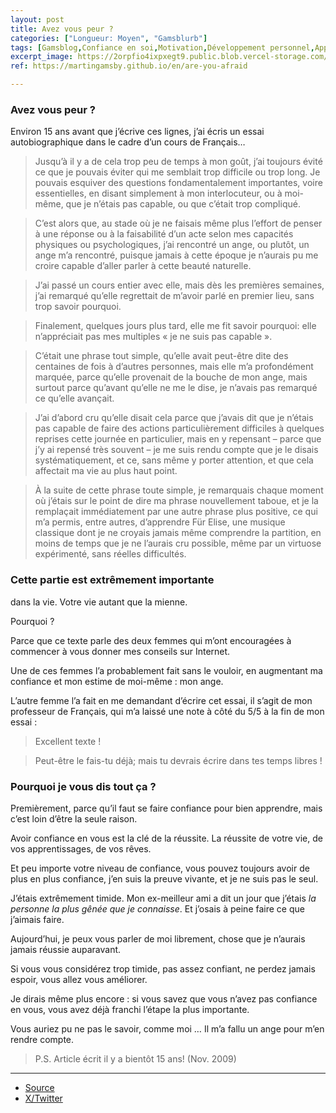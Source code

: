 ```yaml
---
layout: post
title: Avez vous peur ?
categories: ["Longueur: Moyen", "Gamsblurb"]
tags: [Gamsblog,Confiance en soi,Motivation,Développement personnel,Apprentissage,Estime de soi,Timidité,Français,Piano,Musique,Gamsblurb]
excerpt_image: https://2orpfio4ixpxegt9.public.blob.vercel-storage.com/blogPost/cm210fp4100b6jy0e7siar6g6/preview-image-xrC3LK9RsV28UGtuXBnvqOBOmFKDcT.webp
ref: https://martingamsby.github.io/en/are-you-afraid

---
```


### **Avez vous peur ?**

Environ 15 ans avant que j’écrive ces lignes, j’ai écris un essai autobiographique dans le cadre d’un cours de Français…

> Jusqu’à il y a de cela trop peu de temps à mon goût, j’ai toujours évité ce que je pouvais éviter qui me semblait trop difficile ou trop long. Je pouvais esquiver des questions fondamentalement importantes, voire essentielles, en disant simplement à mon interlocuteur, ou à moi-même, que je n’étais pas capable, ou que c’était trop compliqué.

> C’est alors que, au stade où je ne faisais même plus l’effort de penser à une réponse ou à la faisabilité d’un acte selon mes capacités physiques ou psychologiques, j’ai rencontré un ange, ou plutôt, un ange m’a rencontré, puisque jamais à cette époque je n’aurais pu me croire capable d’aller parler à cette beauté naturelle.

> J’ai passé un cours entier avec elle, mais dès les premières semaines, j’ai remarqué qu’elle regrettait de m’avoir parlé en premier lieu, sans trop savoir pourquoi.

> Finalement, quelques jours plus tard, elle me fit savoir pourquoi: elle n’appréciait pas mes multiples « je ne suis pas capable ».

> C’était une phrase tout simple, qu’elle avait peut-être dite des centaines de fois à d’autres personnes, mais elle m’a profondément marquée, parce qu’elle provenait de la bouche de mon ange, mais surtout parce qu’avant qu’elle ne me le dise, je n’avais pas remarqué ce qu’elle avançait.

> J’ai d’abord cru qu’elle disait cela parce que j’avais dit que je n’étais pas capable de faire des actions particulièrement difficiles à quelques reprises cette journée en particulier, mais en y repensant – parce que j’y ai repensé très souvent – je me suis rendu compte que je le disais systématiquement, et ce, sans même y porter attention, et que cela affectait ma vie au plus haut point.

> À la suite de cette phrase toute simple, je remarquais chaque moment où j’étais sur le point de dire ma phrase nouvellement taboue, et je la remplaçait immédiatement par une autre phrase plus positive, ce qui m’a permis, entre autres, d’apprendre Für Elise, une musique classique dont je ne croyais jamais même comprendre la partition, en moins de temps que je ne l’aurais cru possible, même par un virtuose expérimenté, sans réelles difficultés.

### Cette partie est extrêmement importante 
dans la vie. Votre vie autant que la mienne.

Pourquoi ?

Parce que ce texte parle des deux femmes qui m’ont encouragées à commencer à vous donner mes conseils sur Internet.

Une de ces femmes l’a probablement fait sans le vouloir, en augmentant ma confiance et mon estime de moi-même : mon ange.

L’autre femme l’a fait en me demandant d’écrire cet essai, il s’agit de mon professeur de Français, qui m’a laissé une note à côté du 5/5 à la fin de mon essai :

> Excellent texte !

>  Peut-être le fais-tu déjà; mais tu devrais écrire dans tes temps libres !

### Pourquoi je vous dis tout ça ?

Premièrement, parce qu’il faut se faire confiance pour bien apprendre, mais c’est loin d’être la seule raison.

Avoir confiance en vous est la clé de la réussite. La réussite de votre vie, de vos apprentissages, de vos rêves.

Et peu importe votre niveau de confiance, vous pouvez toujours avoir de plus en plus confiance, j’en suis la preuve vivante, et je ne suis pas le seul.

J’étais extrêmement timide. Mon ex-meilleur ami a dit un jour que j’étais *la personne la plus gênée que je connaisse*. Et j’osais à peine faire ce que j’aimais faire.

Aujourd’hui, je peux vous parler de moi librement, chose que je n’aurais jamais réussie auparavant.

Si vous vous considérez trop timide, pas assez confiant, ne perdez jamais espoir, vous allez vous améliorer.

Je dirais même plus encore : si vous savez que vous n’avez pas confiance en vous, vous avez déjà franchi l’étape la plus importante.

Vous auriez pu ne pas le savoir, comme moi … Il m’a fallu un ange pour m’en rendre compte.

> P.S. Article écrit il y a bientôt 15 ans! (Nov. 2009)

---

- [Source](https://blog.comment-apprendre.com/avez-vous-peur-d-apprendre/)
- [X/Twitter](https://x.com/MartinGamsby/status/1843783150885097849)

